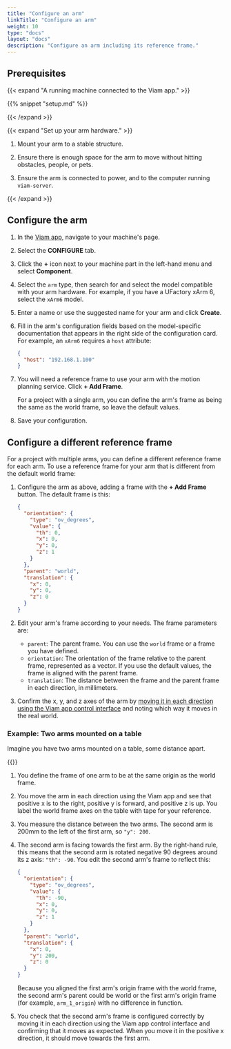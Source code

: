 ```yaml
---
title: "Configure an arm"
linkTitle: "Configure an arm"
weight: 10
type: "docs"
layout: "docs"
description: "Configure an arm including its reference frame."
---
```


## Prerequisites

{{< expand "A running machine connected to the Viam app." >}}

{{% snippet "setup.md" %}}

{{< /expand >}}

{{< expand "Set up your arm hardware." >}}

1. Mount your arm to a stable structure.

1. Ensure there is enough space for the arm to move without hitting obstacles, people, or pets.

1. Ensure the arm is connected to power, and to the computer running `viam-server`.

{{< /expand >}}

## Configure the arm

1. In the [Viam app](https://app.viam.com), navigate to your machine's page.

1. Select the **CONFIGURE** tab.

1. Click the **+** icon next to your machine part in the left-hand menu and select **Component**.

1. Select the `arm` type, then search for and select the model compatible with your arm hardware.
   For example, if you have a UFactory xArm 6, select the `xArm6` model.

1. Enter a name or use the suggested name for your arm and click **Create**.

1. Fill in the arm's configuration fields based on the model-specific documentation that appears in the right side of the configuration card.
   For example, an `xArm6` requires a `host` attribute:

   ```json
   {
     "host": "192.168.1.100"
   }
   ```

1. You will need a reference frame to use your arm with the motion planning service.
   Click **+ Add Frame**.

   For a project with a single arm, you can define the arm's frame as being the same as the world frame, so leave the default values.

1. Save your configuration.

## Configure a different reference frame

For a project with multiple arms, you can define a different reference frame for each arm.
To use a reference frame for your arm that is different from the default world frame:

1. Configure the arm as above, adding a frame with the **+ Add Frame** button.
   The default frame is this:

   ```json {class="line-numbers linkable-line-numbers"}
   {
     "orientation": {
       "type": "ov_degrees",
       "value": {
         "th": 0,
         "x": 0,
         "y": 0,
         "z": 1
       }
     },
     "parent": "world",
     "translation": {
       "x": 0,
       "y": 0,
       "z": 0
     }
   }
   ```

1. Edit your arm's frame according to your needs.
   The frame parameters are:

   - `parent`: The parent frame.
     You can use the `world` frame or a frame you have defined.
   - `orientation`: The orientation of the frame relative to the parent frame, represented as a vector.
     If you use the default values, the frame is aligned with the parent frame.
   - `translation`: The distance between the frame and the parent frame in each direction, in millimeters.

1. Confirm the x, y, and z axes of the arm by [moving it in each direction using the Viam app control interface](/operate/mobility/move-arm/arm-no-code/#move-the-arm) and noting which way it moves in the real world.

### Example: Two arms mounted on a table

Imagine you have two arms mounted on a table, some distance apart.

{{<imgproc src="two-arm-setup-3d.svg" resize="x1100" declaredimensions=true alt="Two arms mounted on a table with frames shown, z pointed up for both." style="max-width:600px" class="imgzoom" >}}

1. You define the frame of one arm to be at the same origin as the world frame.
1. You move the arm in each direction using the Viam app and see that positive x is to the right, positive y is forward, and positive z is up.
   You label the world frame axes on the table with tape for your reference.
1. You measure the distance between the two arms.
   The second arm is 200mm to the left of the first arm, so `"y": 200`.
1. The second arm is facing towards the first arm.
   By the right-hand rule, this means that the second arm is rotated negative 90 degrees around its z axis: `"th": -90`.
   You edit the second arm's frame to reflect this:

   ```json {class="line-numbers linkable-line-numbers"}
   {
     "orientation": {
       "type": "ov_degrees",
       "value": {
         "th": -90,
         "x": 0,
         "y": 0,
         "z": 1
       }
     },
     "parent": "world",
     "translation": {
       "x": 0,
       "y": 200,
       "z": 0
     }
   }
   ```

   Because you aligned the first arm's origin frame with the world frame, the second arm's parent could be world or the first arm's origin frame (for example, `arm_1_origin`) with no difference in function.

1. You check that the second arm's frame is configured correctly by moving it in each direction using the Viam app control interface and confirming that it moves as expected.
   When you move it in the positive x direction, it should move towards the first arm.
